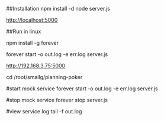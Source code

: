 ##Installation
    npm install -d
    node server.js

[http://localhost:5000](http://localhost:5000)



##Run in linux

npm install -g forever

forever start -o out.log -e err.log server.js



http://192.168.3.75:5000


cd /root/smallg/planning-poker

#start mock service
forever start -o out.log -e err.log server.js 

#stop mock service
forever stop server.js

#view service log 
tail -f out.log
